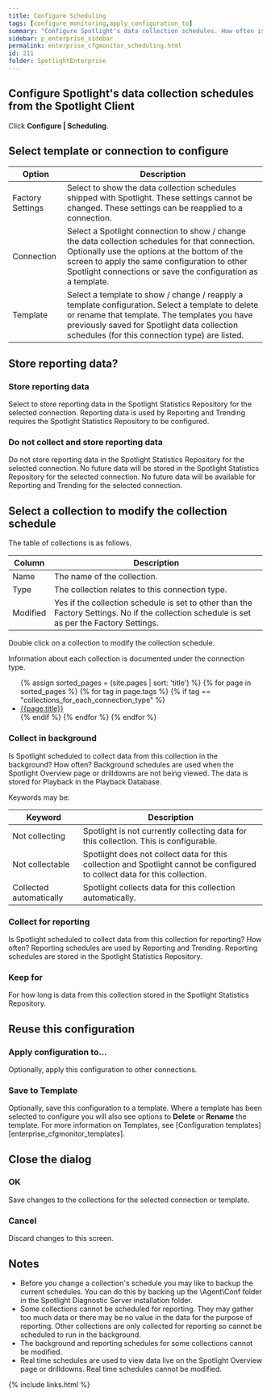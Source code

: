 ```yaml
---
title: Configure Scheduling
tags: [configure_monitoring,apply_configuration_to]
summary: "Configure Spotlight's data collection schedules. How often is data collected? On what day? At what time?"
sidebar: p_enterprise_sidebar
permalink: enterprise_cfgmonitor_scheduling.html
id: 211
folder: SpotlightEnterprise
---
```




## Configure Spotlight's data collection schedules from the Spotlight Client

Click **Configure \| Scheduling**.


## Select template or connection to configure

Option | Description
-------|------------
Factory Settings | Select to show the data collection schedules shipped with Spotlight. These settings cannot be changed. These settings can be reapplied to a connection.
Connection | Select a Spotlight connection to show / change the data collection schedules for that connection. Optionally use the options at the bottom of the screen to apply the same configuration to other Spotlight connections or save the configuration as a template.
Template | Select a template to show / change / reapply a template configuration. Select a template to delete or rename that template. The templates you have previously saved for Spotlight data collection schedules (for this connection type) are listed.

## Store reporting data?

### Store reporting data

Select to store reporting data in the Spotlight Statistics Repository for the selected connection. Reporting data is used by Reporting and Trending requires the Spotlight Statistics Repository to be configured.

### Do not collect and store reporting data

Do not store reporting data in the Spotlight Statistics Repository for the selected connection. No future data will be stored in the Spotlight Statistics Repository for the selected connection. No future data will be available for Reporting and Trending for the selected connection.

## Select a collection to modify the collection schedule

The table of collections is as follows.

Column | Description
-------|------------
Name | The name of the collection.
Type | The collection relates to this connection type.
Modified | Yes if the collection schedule is set to other than the Factory Settings. No if the collection schedule is set as per the Factory Settings.

Double click on a collection to modify the collection schedule.

Information about each collection is documented under the connection type.

<ul>
{% assign sorted_pages = (site.pages | sort: 'title') %}
{% for page in sorted_pages %}
{% for tag in page.tags %}
{% if tag == "collections_for_each_connection_type" %}
<li><a href="{{ page.url | prepend: site.baseurl}}">{{page.title}}</a></li>
{% endif %}
{% endfor %}
{% endfor %}
</ul>

### Collect in background

Is Spotlight scheduled to collect data from this collection in the background? How often? Background schedules are used when the Spotlight Overview page or drilldowns are not being viewed. The data is stored for Playback in the Playback Database.

Keywords may be:

Keyword | Description
--------|------------
Not collecting | Spotlight is not currently collecting data for this collection. This is configurable.
Not collectable | Spotlight does not collect data for this collection and Spotlight cannot be configured to collect data for this collection.
Collected automatically | Spotlight collects data for this collection automatically.

### Collect for reporting

Is Spotlight scheduled to collect data from this collection for reporting? How often? Reporting schedules are used by Reporting and Trending. Reporting schedules are stored in the Spotlight Statistics Repository.

### Keep for

For how long is data from this collection stored in the Spotlight Statistics Repository.


## Reuse this configuration

### Apply configuration to…  

Optionally, apply this configuration to other connections.

### Save to Template  

Optionally, save this configuration to a template. Where a template has been selected to configure you will also see options to **Delete** or **Rename** the template. For more information on Templates, see [Configuration templates][enterprise_cfgmonitor_templates].


## Close the dialog

### OK

Save changes to the collections for the selected connection or template.

### Cancel

Discard changes to this screen.




## Notes

* Before you change a collection's schedule you may like to backup the current schedules. You can do this by backing up the \\Agent\\Conf folder in the Spotlight Diagnostic Server installation folder.
* Some collections cannot be scheduled for reporting. They may gather too much data or there may be no value in the data for the purpose of reporting. Other collections are only collected for reporting so cannot be scheduled to run in the background.
* The background and reporting schedules for some collections cannot be modified.
* Real time schedules are used to view data live on the Spotlight Overview page or drilldowns. Real time schedules cannot be modified.





{% include links.html %}
